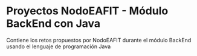 # Proyectos NodoEAFIT - Módulo BackEnd con Java
Contiene los retos propuestos por NodoEAFIT durante el módulo BackEnd usando el lenguaje de programación Java
